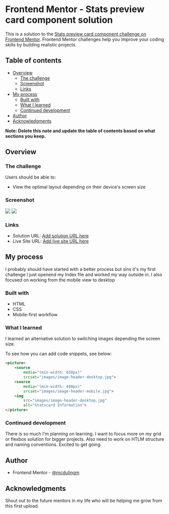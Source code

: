 # Frontend Mentor - Stats preview card component solution

This is a solution to the [Stats preview card component challenge on Frontend Mentor](https://www.frontendmentor.io/challenges/stats-preview-card-component-8JqbgoU62). Frontend Mentor challenges help you improve your coding skills by building realistic projects. 

## Table of contents

- [Overview](#overview)
  - [The challenge](#the-challenge)
  - [Screenshot](#screenshot)
  - [Links](#links)
- [My process](#my-process)
  - [Built with](#built-with)
  - [What I learned](#what-i-learned)
  - [Continued development](#continued-development)
- [Author](#author)
- [Acknowledgments](#acknowledgments)

**Note: Delete this note and update the table of contents based on what sections you keep.**

## Overview

### The challenge

Users should be able to:

- View the optimal layout depending on their device's screen size

### Screenshot

![](screenshots/desktop-screenshot.jpg)
![](screenshots/mobile-screenshot.jpg)


### Links

- Solution URL: [Add solution URL here](https://github.com/mcdulingm/stats-preview-card)
- Live Site URL: [Add live site URL here](http://challenges.mroux.co.za/Challenges/Stats-Preview-Card-Component-Main/)

## My process

I probably should have started with a better process but sins it's my first challenge I just openend my Index file and worked my way outside in. I also focused on working from the mobile view to desktop

### Built with

- HTML
- CSS 
- Mobile-first workflow

### What I learned

I learned an alternative solution to switching images depending the screen size.

To see how you can add code snippets, see below:

```html
<picture>
	<source 
		media="(min-width: 650px)"
		srcset="images/image-header-desktop.jpg">
 	<source 
		media="(min-width: 480px)"
		srcset="images/image-header-mobile.jpg">
	<img 
		src="images/image-header-desktop.jpg" 
		alt="Statscard Information">
</picture>
```

### Continued development

There is so much I'm planning on learning. I want to focus more on my grid or flexbox solution for bigger projects. Also need to work on HTLM structure and naming conventions. Excited to get going.


## Author

- Frontend Mentor - [@mcdulingm](https://www.frontendmentor.io/profile/mcdulingm)

## Acknowledgments

Shout out to the future mentors in my life who will be helping me grow from this first upload.
